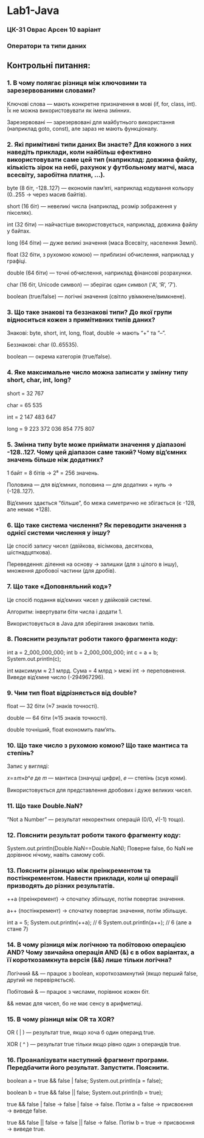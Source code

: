 # Lab1-Java
### ЦК-31 Оврас Арсен 10 варіант
### Оператори та типи даних
## Контрольні питання:
### 1. В чому полягає різниця між ключовими та зарезервованими словами?
Ключові слова — мають конкретне призначення в мові (if, for, class, int). Їх не можна використовувати як імена змінних.

Зарезервовані — зарезервовані для майбутнього використання (наприклад goto, const), але зараз не мають функціоналу.
### 2. Які примітивні типи даних Ви знаєте? Для кожного з них наведіть приклади, коли найбільш ефективно використовувати саме цей тип (наприклад: довжина файлу, кількість зірок на небі, рахунок у футбольному матчі, маса всесвіту, заробітна платня, ...).
byte (8 біт, -128..127) — економія пам’яті, наприклад кодування кольору (0..255 → через масив байтів).

short (16 біт) — невеликі числа (наприклад, розмір зображення у пікселях).

int (32 біти) — найчастіше використовується, наприклад, довжина файлу у байтах.

long (64 біти) — дуже великі значення (маса Всесвіту, населення Землі).

float (32 біти, з рухомою комою) — приблизні обчислення, наприклад у графіці.

double (64 біти) — точні обчислення, наприклад фінансові розрахунки.

char (16 біт, Unicode символ) — зберігає один символ (‘A’, ‘Я’, ‘7’).

boolean (true/false) — логічні значення (світло увімкнене/вимкнене).
### 3. Що таке знакові та беззнакові типи? До якої групи відноситься кожен з примітивних типів даних?
Знакові: byte, short, int, long, float, double → мають “+” та “–”.

Беззнакові: char (0..65535).

boolean — окрема категорія (true/false).
### 4. Яке максимальне число можна записати у змінну типу short, char, int, long? 
short = 32 767

char = 65 535

int = 2 147 483 647

long = 9 223 372 036 854 775 807
### 5. Змінна типу byte може приймати значення у діапазоні -128..127. Чому цей діапазон саме такий? Чому від’ємних значень більше ніж додатних?
1 байт = 8 бітів → 2⁸ = 256 значень.

Половина — для від’ємних, половина — для додатних + нуль → (-128..127).

Від’ємних здається “більше”, бо межа симетрично не збігається (є -128, але немає +128).
### 6. Що таке система числення? Як переводити значення з однієї системи числення у іншу?
Це спосіб запису чисел (двійкова, вісімкова, десяткова, шістнадцяткова).

Переведення: ділення на основу → залишки (для з цілого в іншу), множення дробової частини (для дробів).
### 7. Що таке «Доповняльний код»? 
Це спосіб подання від’ємних чисел у двійковій системі.

Алгоритм: інвертувати біти числа і додати 1.

Використовується в Java для зберігання знакових типів.
### 8. Пояснити результат роботи такого фрагмента коду:

int a = 2_000_000_000;
int b = 2_000_000_000;
int c = a + b;
System.out.println(c);

int максимум ≈ 2.1 млрд.
Сума = 4 млрд > межі int → переповнення.
Виведе від’ємне число (-294967296).
### 9. Чим тип float відрізняється від double?
float — 32 біти (≈7 знаків точності).

double — 64 біти (≈15 знаків точності).

double точніший, float економить пам’ять.
### 10. Що таке число з рухомою комою? Що таке мантиса та степінь?
Запис у вигляді:

𝑥=±𝑚×𝑏^𝑒
де 𝑚 — мантиса (значущі цифри), 
𝑒 — степінь (зсув коми).

Використовується для представлення дробових і дуже великих чисел.
### 11. Що таке Double.NaN?
“Not a Number” — результат некоректних операцій (0/0, √(-1) тощо).
### 12. Пояснити результат роботи такого фрагменту коду:
System.out.println(Double.NaN==Double.NaN);
Поверне false, бо NaN не дорівнює нічому, навіть самому собі.
### 13. Пояснити різницю між преінкрементом та постінкрементом. Навести приклади, коли ці операції призводять до різних результатів.
++a (преінкремент) → спочатку збільшує, потім повертає значення.

a++ (постінкремент) → спочатку повертає значення, потім збільшує.

int a = 5;
System.out.println(++a); // 6
System.out.println(a++); // 6 (але a стане 7)
### 14. В чому різниця між логічною та побітовою операцією AND? Чому звичайна операція AND (&) є в обох варіантах, а її короткозамкнута версія (&&) лише тільки логічна?
Логічний && — працює з boolean, короткозамкнутий (якщо перший false, другий не перевіряється).

Побітовий & — працює з числами, порівнює кожен біт.

&& немає для чисел, бо не має сенсу в арифметиці.
### 15. В чому різниця між OR та XOR?
OR ( | ) — результат true, якщо хоча б один операнд true.

XOR ( ^ ) — результат true тільки якщо рівно один з операндів true.
### 16. Проаналізувати наступний фрагмент програми. Передбачити його результат. Запустити. Пояснити.
 boolean a = true && false | false;
 System.out.println(a = false);
        
boolean b = true && false || false;
System.out.println(b = true);

true && false | false → false | false → false.
Потім a = false → присвоєння → виведе false.

true && false || false → false || false → false.
Потім b = true → присвоєння → виведе true.
